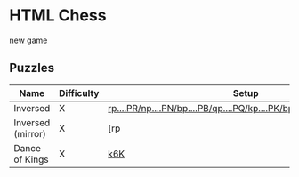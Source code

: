 # HTML Chess 
[new game](chess)

## Puzzles
Name | Difficulty | Setup
---  |---         |---
Inversed | X | [rp....PR/np....PN/bp....PB/qp....PQ/kp....PK/bp....PB/np....PN/rp....PR](chess?setup=rp4PR/np4PN/bp4PB/qp4PQ/kp4PK/bp4PB/np4PN/rp4PR)
Inversed (mirror) | X | [rp|np|bp|qp|kp|bp|np|rp|](chess?setup=rp4PR/np4PN/bp4PB/qp4PQ/kp4PK/bp4PB/np4PN/rp4PR)
Dance of Kings | X | [k6K](chess?setup=k6K)
